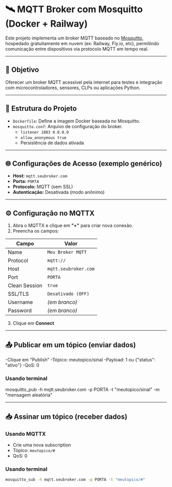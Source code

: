 # 🛰️ MQTT Broker com Mosquitto (Docker + Railway)

Este projeto implementa um broker MQTT baseado no [Mosquitto](https://mosquitto.org/), hospedado gratuitamente em nuvem (ex: Railway, Fly.io, etc), permitindo comunicação entre dispositivos via protocolo MQTT em tempo real.

---

## 🚀 Objetivo

Oferecer um broker MQTT acessível pela internet para testes e integração com microcontroladores, sensores, CLPs ou aplicações Python.

---

## 🧱 Estrutura do Projeto

- `Dockerfile`: Define a imagem Docker baseada no Mosquitto.
- `mosquitto.conf`: Arquivo de configuração do broker.
  - `listener 1883 0.0.0.0`
  - `allow_anonymous true`
  - Persistência de dados ativada

---

## 🌐 Configurações de Acesso (exemplo genérico)

- **Host:** `mqtt.seubroker.com`
- **Porta:** `PORTA`
- **Protocolo:** MQTT (sem SSL)
- **Autenticação:** Desativada (modo anônimo)

---

## ⚙️ Configuração no MQTTX

1. Abra o MQTTX e clique em **"+"** para criar nova conexão.
2. Preencha os campos:

| Campo        | Valor                    |
|--------------|--------------------------|
| Name         | `Meu Broker MQTT`        |
| Protocol     | `mqtt://`                |
| Host         | `mqtt.seubroker.com`     |
| Port         | `PORTA`                  |
| Clean Session| `true`                   |
| SSL/TLS      | `Desativado (OFF)`       |
| Username     | *(em branco)*            |
| Password     | *(em branco)*            |

3. Clique em **Connect**

---
## 📤 Publicar em um tópico (enviar dados)
-Clique em “Publish”
-Tópico: meutopico/sinal
-Payload: 1 ou {"status": "ativo"}
-QoS: 0
### Usando terminal
mosquitto_pub -h mqtt.seubroker.com -p PORTA -t "meutopico/sinal" -m "mensagem aleatória"

---

## 📥 Assinar um tópico (receber dados)

### Usando MQTTX

- Crie uma nova subscription
- Tópico: `meutopico/#`
- QoS: 0

### Usando terminal

```bash
mosquitto_sub -h mqtt.seubroker.com -p PORTA -t "meutopico/#"

